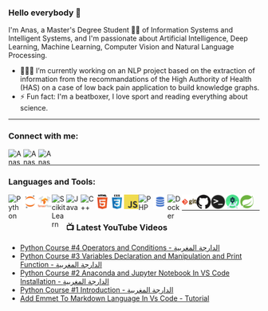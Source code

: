 ### Hello everybody 👋

I'm Anas, a Master's Degree Student 👨‍🎓 of Information Systems and Intelligent Systems, and I'm passionate about Artificial Intelligence, Deep Learning, Machine Learning, Computer Vision and Natural Language Processing.

- 👨🏽‍💻 I’m currently working on an NLP project based on the extraction of information from the recommandations of the High Authority of Health (HAS) on a case of low back pain application to build knowledge graphs.
- ⚡ Fun fact: I'm a beatboxer, I love sport and reading everything about science.

---

### Connect with me:

<a href="https://www.linkedin.com/in/anas-azdad-245b48208/">
  <img align="left" alt="Anas LinkedIn" width="30px" height="30px" src="https://cdn.icon-icons.com/icons2/1753/PNG/512/iconfinder-social-media-applications-14linkedin-4102586_113786.png" />
</a>

<a href="https://twitter.com/AnasAzdad">
  <img align="left" alt="Anas Twitter" width="30px" height="30px" src="https://cdn.icon-icons.com/icons2/1753/PNG/512/iconfinder-social-media-applications-6twitter-4102580_113802.png" />
</a>

<a href="https://www.youtube.com/channel/UCmQ4g5V4SL1qJD4XduOp3SA">
  <img align="left" alt="Anas YouTube Channel" width="30px" height="30px" src="https://user-images.githubusercontent.com/65866281/133908246-5f799532-5f46-45ca-8555-348828c1c55f.png" />
</a>

<br/>

---

### Languages and Tools:

<img align="left" alt="Python" width="29px" src="https://user-images.githubusercontent.com/65866281/133908171-0fcf9c54-2e65-479d-bee6-fa1b24a7feb8.png" />
<img align="left" alt="Jupyter-notebook" width="29px" src="https://raw.githubusercontent.com/github/explore/80688e429a7d4ef2fca1e82350fe8e3517d3494d/topics/jupyter-notebook/jupyter-notebook.png" />
<img align="left" alt="Tensorflow" width="29px" src="https://raw.githubusercontent.com/github/explore/80688e429a7d4ef2fca1e82350fe8e3517d3494d/topics/tensorflow/tensorflow.png" />
<img align="left" alt="ScikitLearn" width="29px" src="https://img2.freepng.fr/20180805/kff/kisspng-scikit-learn-python-computer-icons-scikit-image-ma-data-science-ermlab-software-5b67c768dfc2b8.4692877115335279129165.jpg" />
<img align="left" alt="Java" width="29px" src="https://user-images.githubusercontent.com/65866281/133908721-1d5c6ec7-6412-4460-8df1-9ed825b4e91b.png" />
<img align="left" alt="C++" width="29px" src="https://user-images.githubusercontent.com/65866281/133908339-62fe16db-0cd9-4541-be11-fe14ffe8e7e9.png" />
<img align="left" alt="HTML5" width="29px" src="https://raw.githubusercontent.com/github/explore/80688e429a7d4ef2fca1e82350fe8e3517d3494d/topics/html/html.png" />
<img align="left" alt="CSS3" width="29px" src="https://raw.githubusercontent.com/github/explore/80688e429a7d4ef2fca1e82350fe8e3517d3494d/topics/css/css.png" />
<img align="left" alt="JavaScript" width="29px" src="https://raw.githubusercontent.com/github/explore/80688e429a7d4ef2fca1e82350fe8e3517d3494d/topics/javascript/javascript.png" />
<img align="left" alt="PHP" width="29px" src="https://user-images.githubusercontent.com/65866281/133908481-0ddfebb4-70fa-4aba-ba5c-152fa015ea2a.png" />
<img align="left" alt="SQL" width="29px" src="https://raw.githubusercontent.com/github/explore/80688e429a7d4ef2fca1e82350fe8e3517d3494d/topics/sql/sql.png" />
<img align="left" alt="Docker" width="29px" src="https://user-images.githubusercontent.com/65866281/133908392-fe8514a9-6d50-4019-8af4-a7a2107e6847.png" />
<img align="left" alt="Git" width="29px" src="https://raw.githubusercontent.com/github/explore/80688e429a7d4ef2fca1e82350fe8e3517d3494d/topics/git/git.png" />
<img align="left" alt="GitHub" width="29px" src="https://raw.githubusercontent.com/github/explore/78df643247d429f6cc873026c0622819ad797942/topics/github/github.png" />
<img align="left" alt="Terminal" width="29px" src="https://raw.githubusercontent.com/github/explore/80688e429a7d4ef2fca1e82350fe8e3517d3494d/topics/terminal/terminal.png" />
<img align="left" alt="Android-Studio" width="29px" src="https://raw.githubusercontent.com/github/explore/44926f43f6a0d183b5965bebd1e77069ab00c26a/topics/android-studio/android-studio.png" />

<img align="left" alt="springboot" width="29px" src="https://raw.githubusercontent.com/github/explore/80688e429a7d4ef2fca1e82350fe8e3517d3494d/topics/spring-boot/spring-boot.png" />


<br>

---

### 📺 Latest YouTube Videos

<!-- YOUTUBE:START -->
- [Python Course #4 Operators and Conditions - الدارجة المغربية](https://www.youtube.com/watch?v=m1ylRoC9pT8)
- [Python Course #3 Variables Declaration and Manipulation and Print Function - الدارجة المغربية](https://www.youtube.com/watch?v=RQhv0-vokvw)
- [Python Course #2 Anaconda and Jupyter Notebook In VS Code Installation - الدارجة المغربية](https://www.youtube.com/watch?v=3OQ2C9YYl-k)
- [Python Course #1 Introduction - الدارجة المغربية](https://www.youtube.com/watch?v=87TjC7SHP2g)
- [Add Emmet To Markdown Language In Vs Code - Tutorial](https://www.youtube.com/watch?v=NLAmasU25LU)
<!-- YOUTUBE:END -->

<!--
**LearnToCode180/LearnToCode180** is a ✨ _special_ ✨ repository because its `README.md` (this file) appears on your GitHub profile.

Here are some ideas to get you started:

- 🔭 I’m currently working on ...
- 🌱 I’m currently learning ...
- 👯 I’m looking to collaborate on ...
- 🤔 I’m looking for help with ...
- 💬 Ask me about ...
- 📫 How to reach me: ...
- 😄 Pronouns: ...
- ⚡ Fun fact: ...
-->
